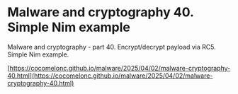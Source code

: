 # Malware and cryptography 40. Simple Nim example

Malware and cryptography - part 40. Encrypt/decrypt payload via RC5. Simple Nim example.        

[https://cocomelonc.github.io/malware/2025/04/02/malware-cryptography-40.html](https://cocomelonc.github.io/malware/2025/04/02/malware-cryptography-40.html)     
